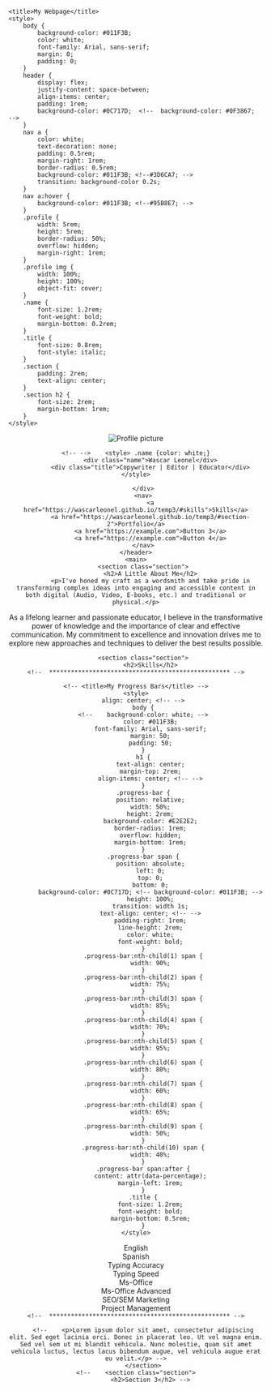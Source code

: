 <html>
<head>
	
	<title>My Webpage</title>
	<style>
		body {
			background-color: #011F3B;
			color: white;
			font-family: Arial, sans-serif;
			margin: 0;
			padding: 0;
		}
		header {
			display: flex;
			justify-content: space-between;
			align-items: center;
			padding: 1rem;
			background-color: #0C717D;  <!--  background-color: #0F3867;  -->
		}
		nav a {
			color: white;
			text-decoration: none;
			padding: 0.5rem;
			margin-right: 1rem;
			border-radius: 0.5rem;
			background-color: #011F3B; <!--#3D6CA7; -->
			transition: background-color 0.2s;
		}
		nav a:hover {
			background-color: #011F3B; <!--#95B8E7; -->
		}
		.profile {
			width: 5rem;
			height: 5rem;
			border-radius: 50%;
			overflow: hidden;
			margin-right: 1rem;
		}
		.profile img {
			width: 100%;
			height: 100%;
			object-fit: cover;
		}
		.name {
			font-size: 1.2rem;
			font-weight: bold;
			margin-bottom: 0.2rem;
		}
		.title {
			font-size: 0.8rem;
			font-style: italic;
		}
		.section {
			padding: 2rem;
			text-align: center;
		}
		.section h2 {
			font-size: 2rem;
			margin-bottom: 1rem;
		}
	</style>
</head>
<body>
	<header>
		<div class="profile">
			<img src="https://img.freepik.com/free-photo/portrait-young-smiling-man_171337-11976.jpg" alt="Profile picture">
		</div>
		<div class="info">

	<!-- -->	<style> .name {color: white;}
			<div class="name">Wascar Leonel</div>
			<div class="title">Copywriter | Editor | Educator</div> </style>

		</div>
		<nav>
			<a href="https://wascarleonel.github.io/temp3/#skills">Skills</a>
			<a href="https://wascarleonel.github.io/temp3/#section-2">Portfolio</a>
			<a href="https://example.com">Button 3</a>
			<a href="https://example.com">Button 4</a>
		</nav>
	</header>
	<main>
		<section class="section">
			<h2>A Little About Me</h2>
			<p>I've honed my craft as a wordsmith and take pride in transforming complex ideas into engaging and accessible content in both digital (Audio, Video, E-books, etc.) and traditional or physical.</p>
<p></p>
<p>As a lifelong learner and passionate educator, I believe in the transformative power of knowledge and the importance of clear and effective communication. My commitment to excellence and innovation drives me to explore new approaches and techniques to deliver the best results possible.</p>
		</section>
	
 		<section class="section">
			<h2>Skills</h2>
	<!--  ************************************************** -->

<head>
	
	<!-- <title>My Progress Bars</title> -->
	<style>
		align: center; <!-- -->
		body {
		<!-- 	background-color: white; -->
			color: #011F3B;
			font-family: Arial, sans-serif;
			margin: 50;
			padding: 50;
		}
		h1 {
			text-align: center;
			margin-top: 2rem;
			align-items: center; <!-- -->
		}
		.progress-bar {
			position: relative;
			width: 50%;
			height: 2rem;
			background-color: #E2E2E2;
			border-radius: 1rem;
			overflow: hidden;
			margin-bottom: 1rem;
		}
		.progress-bar span {
			position: absolute;
			left: 0;
			top: 0;
			bottom: 0;
			background-color: #0C717D; <!-- background-color: #011F3B; -->
			height: 100%;
			transition: width 1s;
			text-align: center; <!-- -->
			padding-right: 1rem;
			line-height: 2rem;
			color: white;
			font-weight: bold;
		}
		.progress-bar:nth-child(1) span {
			width: 90%;
		}
		.progress-bar:nth-child(2) span {
			width: 75%;
		}
		.progress-bar:nth-child(3) span {
			width: 85%;
		}
		.progress-bar:nth-child(4) span {
			width: 70%;
		}
		.progress-bar:nth-child(5) span {
			width: 95%;
		}
		.progress-bar:nth-child(6) span {
			width: 80%;
		}
		.progress-bar:nth-child(7) span {
			width: 60%;
		}
		.progress-bar:nth-child(8) span {
			width: 65%;
		}
		.progress-bar:nth-child(9) span {
			width: 50%;
		}
		.progress-bar:nth-child(10) span {
			width: 40%;
		}
		.progress-bar span:after {
			content: attr(data-percentage);
			margin-left: 1rem;
		}
		.title {
			font-size: 1.2rem;
			font-weight: bold;
			margin-bottom: 0.5rem;
		}
	</style>
</head>
<body>
	<!-- <h1>My Progress Bars</h1> -->
	<div class="progress-container">
		<div class="progress-bar">
			<span data-percentage="90%">English</span>
		</div>
		<div class="progress-bar">
			<span data-percentage="75%">Spanish</span>
		</div>
		<div class="progress-bar">
			<span data-percentage="85%">Typing Accuracy</span>
		</div>
		<div class="progress-bar">
			<span data-percentage="70%">Typing Speed</span>
		</div>
		<div class="progress-bar">
			<span data-percentage="95%">Ms-Office</span>
		</div>
		<div class="progress-bar">
			<span data-percentage="80%">Ms-Office Advanced</span>
		</div>
		<div class="progress-bar">
			<span data-percentage="60%">SEO/SEM Marketing</span>
		</div>
		<div class="progress-bar">
			<span data-percentage="65%">Project Management</span>
		</div

			
	<!--  ************************************************** -->
			
		<!--	<p>Lorem ipsum dolor sit amet, consectetur adipiscing elit. Sed eget lacinia orci. Donec in placerat leo. Ut vel magna enim. Sed vel sem ut mi blandit vehicula. Nunc molestie, quam sit amet vehicula luctus, lectus lacus bibendum augue, vel vehicula augue erat eu velit.</p> -->
		</section>
	<!--	<section class="section">
			<h2>Section 3</h2> -->
